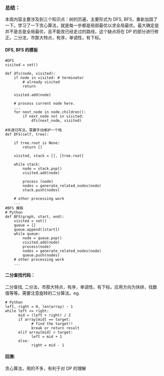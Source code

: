### 总结：

本周内容主要涉及到三个知识点：树的历遍，主要形式为 DFS, BFS，重新加固了一下。学习了一下贪心算法，就是每一步都是局部最优以求全局最优。最大确定是并不是总是全局最优，且不能改已经走过的路线，这个缺点将在 DP 的部分进行修正。二分法，市那大特点，有序，单调性，有下标。

#### DFS, BFS 的模板

```
#DFS
visited = set()

def dfs(node, visited):
    if node in visited: # terminator
    	# already visited
    	return

	visited.add(node)

	# process current node here.
	...
	for next_node in node.children():
		if next_node not in visited:
			dfs(next_node, visited)

#非递归写法，需要手动维护一个栈
def DFS(self, tree):

	if tree.root is None:
		return []

	visited, stack = [], [tree.root]

	while stack:
		node = stack.pop()
		visited.add(node)

		process (node)
		nodes = generate_related_nodes(node)
		stack.push(nodes)

	# other processing work
	...
#BFS 模板
# Python
def BFS(graph, start, end):
    visited = set()
	queue = []
	queue.append([start])
	while queue:
		node = queue.pop()
		visited.add(node)
		process(node)
		nodes = generate_related_nodes(node)
		queue.push(nodes)
	# other processing work
	...
```

#### 二分查找代码：

二分查找, 二分法，市那大特点，有序，单调性，有下标。应用方向为快排，找数值等等。需要注意旋转的二分算法。eg.

```
# Python
left, right = 0, len(array) - 1
while left <= right:
	  mid = (left + right) / 2
	  if array[mid] == target:
		    # find the target!!
		    break or return result
	  elif array[mid] < target:
		    left = mid + 1
	  else:
		    right = mid - 1
```

#### 回溯:

贪心算法，用的不多，有利于对 DP 的理解